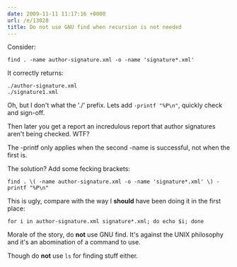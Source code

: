 ```yaml
---
date: 2009-11-11 11:17:16 +0000
url: /e/13028
title: Do not use GNU find when recursion is not needed
---
```



Consider:

	find . -name author-signature.xml -o -name 'signature*.xml'

It correctly returns:

	./author-signature.xml
	./signature1.xml

Oh, but I don't what the './' prefix. Lets add `-printf "%P\n"`, quickly check and sign-off.

Then later you get a report an incredulous report that author signatures aren't
being checked. WTF?

The -printf only applies when the second -name is successful, not when the first is.

The solution? Add some fecking brackets:

	find . \( -name author-signature.xml -o -name 'signature*.xml' \) -printf "%P\n"

This is ugly, compare with the way I **should** have been doing it in the first place:

	for i in author-signature.xml signature*.xml; do echo $i; done

Morale of the story, do **not** use GNU find. It's against the UNIX philosophy
and it's an abomination of a command to use.

Though do **not** use `ls` for finding stuff either.
